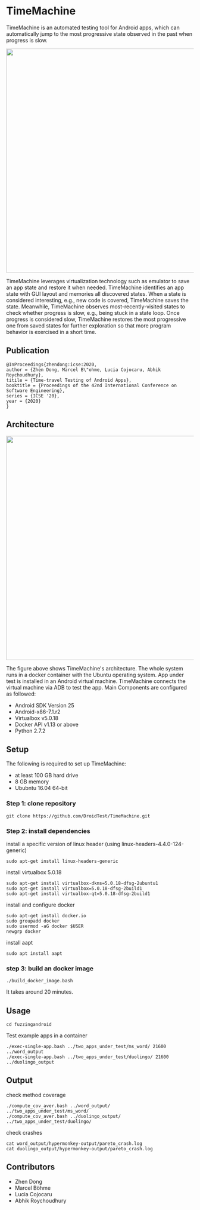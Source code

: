# TimeMachine #

TimeMachine is an automated testing tool for Android apps,  which can automatically jump to the most progressive state observed in the past when progress is slow. 

<p align="center">
<img src="https://github.com/DroidTest/TimeMachine/blob/master/illustration.jpg" width="600">
</p>

TimeMachine leverages virtualization technology such as emulator to save an app state and restore it when needed. TimeMachine identifies an app state with GUI layout and memories all discovered states. When a state is considered interesting, e.g., new code is covered, TimeMachine saves the state. Meanwhile, TimeMachine observes most-recently-visited states to check whether progress is slow, e.g., being stuck in a state loop. Once progress is considered slow, TimeMachine restores the most progressive one from saved states for further exploration so that more program behavior is exercised in a short time. 

    


<!---
The figure above demonstrates how it works. When execution keeps going through a loop state S2 -- S3 -- S4 -- S2 (see Figure (a)), TimeMachine terminates the current execution due to lack of progress, resumes the most progressive state S1 (assuming that S1 is the most progressive state among all discovered states),  and launches a new execution from state S1. When reaching state S6 via S5 (see Figure(b)), the execution gets stuck, i.e., unable to exit the state after executing a fixed amount of events. TimeMachine terminates current execution again and resumes the most progressive state S5 to launch a new execution. The whole process is automatically triggered during testing.
--->

## Publication ##
```
@InProceedings{zhendong:icse:2020,
author = {Zhen Dong, Marcel B\"ohme, Lucia Cojocaru, Abhik Roychoudhury},
titile = {Time-travel Testing of Android Apps},
booktitle = {Proceedings of the 42nd International Conference on Software Engineering},
series = {ICSE '20},
year = {2020}
}

```

## Architecture ##
<p align="center">
<img src="https://github.com/DroidTest/TimeMachine/blob/master/arch.jpg" width="600">
</p>

The figure above shows TimeMachine's architecture. The whole system runs in a docker container with the Ubuntu operating system. App under test is installed in an Android virtual machine. TimeMachine connects the virtual machine via ADB to test the app. Main Components are configured as followed:

* Android SDK Version 25  
* Android-x86-7.1.r2
* Virtualbox v5.0.18
* Docker API v1.13 or above 
* Python 2.7.2

## Setup ##
The following is required to set up TimeMachine:
* at least 100 GB hard drive 
* 8 GB memory
* Ububntu 16.04 64-bit

### Step 1: clone repository ###
```
git clone https://github.com/DroidTest/TimeMachine.git
```
### Step 2: install dependencies ###

install a specific version of linux header (using linux-headers-4.4.0-124-generic) 
```
sudo apt-get install linux-headers-generic 
```
install virtualbox 5.0.18
```
sudo apt-get install virtualbox-dkms=5.0.18-dfsg-2ubuntu1
sudo apt-get install virtualbox=5.0.18-dfsg-2build1
sudo apt-get install virtualbox-qt=5.0.18-dfsg-2build1
```
install and configure docker 
```
sudo apt-get install docker.io
sudo groupadd docker
sudo usermod -aG docker $USER
newgrp docker 
```
install aapt
```
sudo apt install aapt
```
### step 3: build an docker image ###
```
./build_docker_image.bash
```
It takes around 20 minutes.
## Usage ##
```
cd fuzzingandroid
```
Test example apps in a container   
```
./exec-single-app.bash ../two_apps_under_test/ms_word/ 21600 ../word_output
./exec-single-app.bash ../two_apps_under_test/duolingo/ 21600 ../duolingo_output
```  
## Output ##
check method coverage
```
./compute_cov_aver.bash ../word_output/ ../two_apps_under_test/ms_word/
./compute_cov_aver.bash ../duolingo_output/ ../two_apps_under_test/duolingo/
```
check crashes
```
cat word_output/hypermonkey-output/pareto_crash.log
cat duolingo_output/hypermonkey-output/pareto_crash.log
```
## Contributors ##
* Zhen Dong
* Marcel Böhme
* Lucia Cojocaru
* Abhik Roychoudhury


